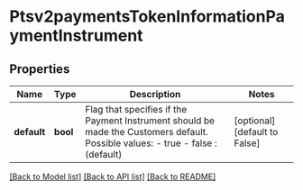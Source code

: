 # Ptsv2paymentsTokenInformationPaymentInstrument

## Properties
Name | Type | Description | Notes
------------ | ------------- | ------------- | -------------
**default** | **bool** | Flag that specifies if the Payment Instrument should be made the Customers default. Possible values: - true - false : (default)  | [optional] [default to False]

[[Back to Model list]](../README.md#documentation-for-models) [[Back to API list]](../README.md#documentation-for-api-endpoints) [[Back to README]](../README.md)



